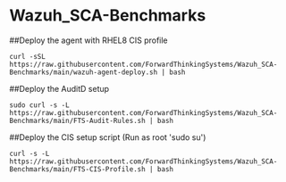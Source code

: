 # Wazuh_SCA-Benchmarks

##Deploy the agent with RHEL8 CIS profile 

```curl -sSL https://raw.githubusercontent.com/ForwardThinkingSystems/Wazuh_SCA-Benchmarks/main/wazuh-agent-deploy.sh | bash```


##Deploy the AuditD setup

```sudo curl -s -L https://raw.githubusercontent.com/ForwardThinkingSystems/Wazuh_SCA-Benchmarks/main/FTS-Audit-Rules.sh | bash```


##Deploy the CIS setup script (Run as root 'sudo su')

```curl -s -L https://raw.githubusercontent.com/ForwardThinkingSystems/Wazuh_SCA-Benchmarks/main/FTS-CIS-Profile.sh | bash```

